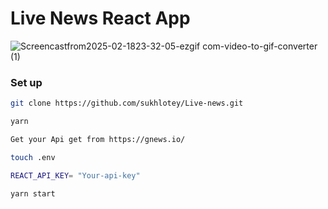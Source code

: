 # Live News React App

![Screencastfrom2025-02-1823-32-05-ezgif com-video-to-gif-converter (1)](https://github.com/user-attachments/assets/a99e0621-d4a4-4e45-bccd-b201acebcabf)

### Set up

```bash
git clone https://github.com/sukhlotey/Live-news.git
```
```bash
yarn
```
```bash
Get your Api get from https://gnews.io/
```
```bash
touch .env
```
```bash
REACT_API_KEY= "Your-api-key"
```
```bash
yarn start
```

